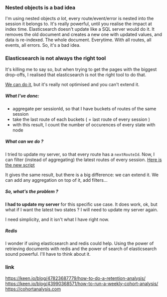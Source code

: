 ### Nested objects is a bad idea

I'm using nested objects *a lot*, every route/event/error is nested into the session it belongs to. It's really powerful, until you realise the impact at index time. Elasticsearch doesn't update like a SQL server would do it. It removes the old document and creates a new one with updated values, and data is re-indexed. The whole document. Everytime. With all routes, all events, all errors. So, it's a bad idea.

### Elasticsearch is not always the right tool

It's killing me to say so, but when trying to get the pages with the biggest drop-offs, I realised that elasticsearch is not the right tool to do that.

[We can do it](https://github.com/marg51/foul/blob/a04a86e/elasticsearch/reports/bounce_after_event.coffee), but it's really not optimised and you can't extend it.

##### What I've done:

- aggregate per sessionId, so that I have buckets of routes of the same session
- take the last route of each buckets ( = last route of every session )
- with this result, I count the number of occurences of every state with node

##### What can we do ?

I tried to update my server, so that every route has a `nextRouteId`. Now, I can filter (instead of aggregating) the latest routes of every session. [Here is the new script](https://github.com/marg51/foul/blob/a047aa4/elasticsearch/reports/bounce_after_event.coffee)

It gives the same result, but there is a big difference: we can extend it. We can add any aggregation on top of it, add filters…

##### So, what's the problem ?

**I had to update my server** for this specific use case. It does work, ok, but what if I want the latest two states ? I will need to update my server again.

I need simplicity, and it isn't what I have right now.

##### Redis

I wonder if using elasticsearch and redis could help. Using the power of retrieving documents with redis and the power of search of elasticsearch sound powerful. I'll have to think about it.


### link

https://keen.io/blog/47823687779/how-to-do-a-retention-analysis/
https://keen.io/blog/43990368571/how-to-run-a-weekly-cohort-analysis/
https://cohortanalysis.com


